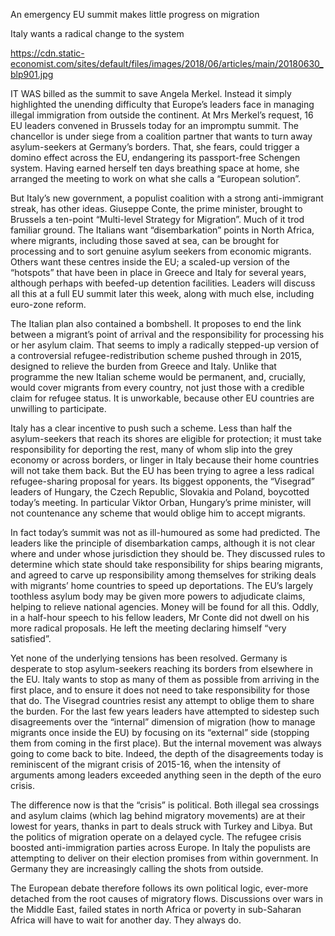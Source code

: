 An emergency EU summit makes little progress on migration

Italy wants a radical change to the system

https://cdn.static-economist.com/sites/default/files/images/2018/06/articles/main/20180630_blp901.jpg

IT WAS billed as the summit to save Angela Merkel. Instead it simply highlighted the unending difficulty that Europe’s leaders face in managing illegal immigration from outside the continent. At Mrs Merkel’s request, 16 EU leaders convened in Brussels today for an impromptu summit. The chancellor is under siege from a coalition partner that wants to turn away asylum-seekers at Germany’s borders. That, she fears, could trigger a domino effect across the EU, endangering its passport-free Schengen system. Having earned herself ten days breathing space at home, she arranged the meeting to work on what she calls a “European solution”.

But Italy’s new government, a populist coalition with a strong anti-immigrant streak, has other ideas. Giuseppe Conte, the prime minister, brought to Brussels a ten-point “Multi-level Strategy for Migration”. Much of it trod familiar ground. The Italians want “disembarkation” points in North Africa, where migrants, including those saved at sea, can be brought for processing and to sort genuine asylum seekers from economic migrants. Others want these centres inside the EU; a scaled-up version of the “hotspots” that have been in place in Greece and Italy for several years, although perhaps with beefed-up detention facilities. Leaders will discuss all this at a full EU summit later this week, along with much else, including euro-zone reform.

The Italian plan also contained a bombshell. It proposes to end the link between a migrant’s point of arrival and the responsibility for processing his or her asylum claim. That seems to imply a radically stepped-up version of a controversial refugee-redistribution scheme pushed through in 2015, designed to relieve the burden from Greece and Italy. Unlike that programme the new Italian scheme would be permanent, and, crucially, would cover migrants from every country, not just those with a credible claim for refugee status. It is unworkable, because other EU countries are unwilling to participate.

Italy has a clear incentive to push such a scheme. Less than half the asylum-seekers that reach its shores are eligible for protection; it must take responsibility for deporting the rest, many of whom slip into the grey economy or across borders, or linger in Italy because their home countries will not take them back. But the EU has been trying to agree a less radical refugee-sharing proposal for years. Its biggest opponents, the “Visegrad” leaders of Hungary, the Czech Republic, Slovakia and Poland, boycotted today’s meeting. In particular Viktor Orban, Hungary’s prime minister, will not countenance any scheme that would oblige him to accept migrants.

In fact today’s summit was not as ill-humoured as some had predicted. The leaders like the principle of disembarkation camps, although it is not clear where and under whose jurisdiction they should be. They discussed rules to determine which state should take responsibility for ships bearing migrants, and agreed to carve up responsibility among themselves for striking deals with migrants’ home countries to speed up deportations. The EU’s largely toothless asylum body may be given more powers to adjudicate claims, helping to relieve national agencies. Money will be found for all this. Oddly, in a half-hour speech to his fellow leaders, Mr Conte did not dwell on his more radical proposals. He left the meeting declaring himself “very satisfied”.

Yet none of the underlying tensions has been resolved. Germany is desperate to stop asylum-seekers reaching its borders from elsewhere in the EU. Italy wants to stop as many of them as possible from arriving in the first place, and to ensure it does not need to take responsibility for those that do. The Visegrad countries resist any attempt to oblige them to share the burden. For the last few years leaders have attempted to sidestep such disagreements over the “internal” dimension of migration (how to manage migrants once inside the EU) by focusing on its “external” side (stopping them from coming in the first place). But the internal movement was always going to come back to bite. Indeed, the depth of the disagreements today is reminiscent of the migrant crisis of 2015-16, when the intensity of arguments among leaders exceeded anything seen in the depth of the euro crisis.

The difference now is that the “crisis” is political. Both illegal sea crossings and asylum claims (which lag behind migratory movements) are at their lowest for years, thanks in part to deals struck with Turkey and Libya. But the politics of migration operate on a delayed cycle. The refugee crisis boosted anti-immigration parties across Europe. In Italy the populists are attempting to deliver on their election promises from within government. In Germany they are increasingly calling the shots from outside.

The European debate therefore follows its own political logic, ever-more detached from the root causes of migratory flows. Discussions over wars in the Middle East, failed states in north Africa or poverty in sub-Saharan Africa will have to wait for another day. They always do.